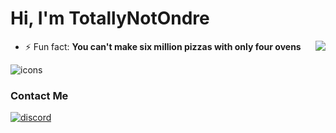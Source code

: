 # Hi, I'm TotallyNotOndre
<img align="right" src="https://lanyard.cnrad.dev/api/368838327924948994?idleMessage=Snoozing...">

- ⚡ Fun fact: **You can't make six million pizzas with only four ovens**

![icons](https://skillicons.dev/icons?i=cpp,cs,js,ts,html,css,visualstudio,unity,ps,pr&theme=dark&perline=6)

### Contact Me
[![discord](https://skillicons.dev/icons?i=discord)](https://discord.com/users/368838327924948994)
